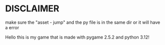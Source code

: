 # DISCLAIMER 
make sure the "asset - jump" and the py file is in the same dir or it will have a error

Hello this is my game that is made with pygame 2.5.2 and python 3.12!
